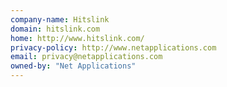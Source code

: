 ```yaml
---
company-name: Hitslink
domain: hitslink.com
home: http://www.hitslink.com/
privacy-policy: http://www.netapplications.com
email: privacy@netapplications.com
owned-by: "Net Applications"
---
```




